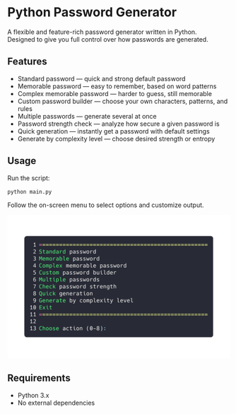 
# Python Password Generator

A flexible and feature-rich password generator written in Python.  
Designed to give you full control over how passwords are generated.

## Features

- Standard password — quick and strong default password
- Memorable password — easy to remember, based on word patterns
- Complex memorable password — harder to guess, still memorable
- Custom password builder — choose your own characters, patterns, and rules
- Multiple passwords — generate several at once
- Password strength check — analyze how secure a given password is
- Quick generation — instantly get a password with default settings
- Generate by complexity level — choose desired strength or entropy

## Usage

Run the script:

```bash
python main.py
```

Follow the on-screen menu to select options and customize output.

![Menu screenshot](menu.png)

## Requirements

* Python 3.x
* No external dependencies

